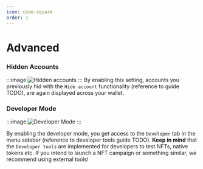 ```yaml
---
icon: code-square
order: 1
---
```


# Advanced

### Hidden Accounts
:::image
![](../../static/screens/settings/hidden-accounts.png "Hidden accounts")
:::
By enabling this setting, accounts you previously hid with the `Hide account` functionality (reference to guide TODO), are again displayed across your wallet.

### Developer Mode
:::image
![](../../static/screens/settings/dev-mode.png "Developer Mode")
:::

By enabling the developer mode, you get access to the `Developer` tab in the menu sidebar (reference to developer tools guide TODO).
**Keep in mind** that the `Developer tools` are implemented for developers to test NFTs, native tokens etc. If you intend to launch a NFT campaign or something similar, we recommend using external tools! 
